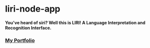 # liri-node-app

#### You've heard of siri? Well this is LIRI! A Language Interpretation and Recognition Interface.

### [My Portfolio](https://conecked.github.io/)